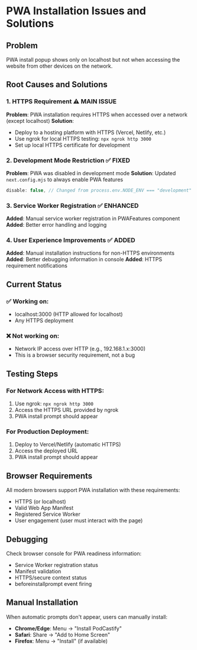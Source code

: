 # PWA Installation Issues and Solutions

## Problem
PWA install popup shows only on localhost but not when accessing the website from other devices on the network.

## Root Causes and Solutions

### 1. HTTPS Requirement ⚠️ **MAIN ISSUE**
**Problem**: PWA installation requires HTTPS when accessed over a network (except localhost)
**Solution**: 
- Deploy to a hosting platform with HTTPS (Vercel, Netlify, etc.)
- Use ngrok for local HTTPS testing: `npx ngrok http 3000`
- Set up local HTTPS certificate for development

### 2. Development Mode Restriction ✅ **FIXED**
**Problem**: PWA was disabled in development mode
**Solution**: Updated `next.config.mjs` to always enable PWA features
```javascript
disable: false, // Changed from process.env.NODE_ENV === "development"
```

### 3. Service Worker Registration ✅ **ENHANCED**
**Added**: Manual service worker registration in PWAFeatures component
**Added**: Better error handling and logging

### 4. User Experience Improvements ✅ **ADDED**
**Added**: Manual installation instructions for non-HTTPS environments
**Added**: Better debugging information in console
**Added**: HTTPS requirement notifications

## Current Status

### ✅ Working on:
- localhost:3000 (HTTP allowed for localhost)
- Any HTTPS deployment

### ❌ Not working on:
- Network IP access over HTTP (e.g., 192.168.1.x:3000)
- This is a browser security requirement, not a bug

## Testing Steps

### For Network Access with HTTPS:
1. Use ngrok: `npx ngrok http 3000`
2. Access the HTTPS URL provided by ngrok
3. PWA install prompt should appear

### For Production Deployment:
1. Deploy to Vercel/Netlify (automatic HTTPS)
2. Access the deployed URL
3. PWA install prompt should appear

## Browser Requirements

All modern browsers support PWA installation with these requirements:
- HTTPS (or localhost)
- Valid Web App Manifest
- Registered Service Worker
- User engagement (user must interact with the page)

## Debugging

Check browser console for PWA readiness information:
- Service Worker registration status
- Manifest validation
- HTTPS/secure context status
- beforeinstallprompt event firing

## Manual Installation

When automatic prompts don't appear, users can manually install:
- **Chrome/Edge**: Menu → "Install PodCastify"
- **Safari**: Share → "Add to Home Screen"
- **Firefox**: Menu → "Install" (if available)